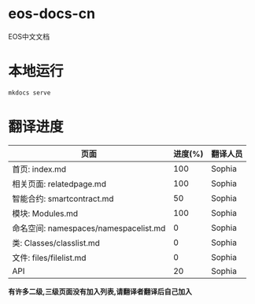 # eos-docs-cn
EOS中文文档

# 本地运行
```bash
mkdocs serve
```

# 翻译进度

| 页面 |进度(%)|翻译人员|
|---|---|---|
|首页: index.md|100| Sophia|
|相关页面: relatedpage.md |100|Sophia|
|智能合约: smartcontract.md |50|Sophia|
|模块: Modules.md |100|Sophia|
|命名空间: namespaces/namespacelist.md|0|Sophia|
|类: Classes/classlist.md |0|Sophia|
|文件: files/filelist.md|0|Sophia|
|API|20|Sophia|

__有许多二级,三级页面没有加入列表,请翻译者翻译后自己加入__
